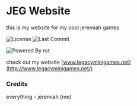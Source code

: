# JEG Website

this is my website for my cool jeremiah games

![License](https://img.shields.io/github/license/DBTDerpbox/LEM-Website?style=for-the-badge) ![Last Commit](https://img.shields.io/github/last-commit/dbtderpbox/LEM-Website?style=for-the-badge)

![Powered By rot](https://img.shields.io/badge/Powered_by-rot-468b00?style=for-the-badge)

check out my website [www.legacyminigames.net](http://www.legacyminigames.net/)

### Credits

everything - jeremiah (me)
